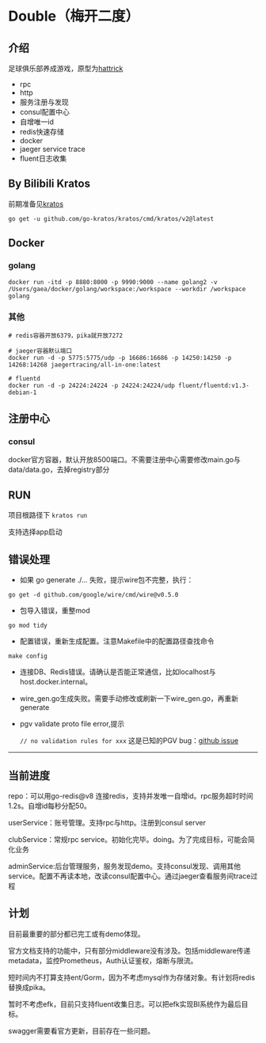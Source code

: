 # Double（梅开二度）

## 介绍

足球俱乐部养成游戏，原型为[hattrick](https://m.hattrick.org/)
- rpc
- http
- 服务注册与发现
- consul配置中心
- 自增唯一id
- redis快速存储
- docker
- jaeger service trace
- fluent日志收集


## By Bilibili Kratos

前期准备见[kratos](https://github.com/go-kratos/kratos)

```
go get -u github.com/go-kratos/kratos/cmd/kratos/v2@latest
```

## Docker

### golang
```shell
docker run -itd -p 8880:8000 -p 9990:9000 --name golang2 -v /Users/gaea/docker/golang/workspace:/workspace --workdir /workspace golang
```
### 其他
```shell
# redis容器开放6379，pika就开放7272

# jaeger容器默认端口
docker run -d -p 5775:5775/udp -p 16686:16686 -p 14250:14250 -p 14268:14268 jaegertracing/all-in-one:latest

# fluentd
docker run -d -p 24224:24224 -p 24224:24224/udp fluent/fluentd:v1.3-debian-1 
```

## 注册中心

### consul
docker官方容器，默认开放8500端口。不需要注册中心需要修改main.go与data/data.go，去掉registry部分

## RUN
项目根路径下
`kratos run`

支持选择app启动

## 错误处理

- 如果 go generate ./... 失败，提示wire包不完整，执行：

`go get -d github.com/google/wire/cmd/wire@v0.5.0`

- 包导入错误，重整mod

`go mod tidy`

- 配置错误，重新生成配置。注意Makefile中的配置路径查找命令

`make config`

- 连接DB、Redis错误。请确认是否能正常通信，比如localhost与host.docker.internal。

- wire_gen.go生成失败。需要手动修改或刷新一下wire_gen.go，再重新generate

- pgv validate proto file error,提示
  
  `// no validation rules for xxx`
  这是已知的PGV bug：[github issue](https://github.com/envoyproxy/protoc-gen-validate/issues/240)

---

## 当前进度

repo：可以用go-redis@v8 连接redis，支持并发唯一自增id。rpc服务超时时间1.2s。自增id每秒分配50。

userService：账号管理。支持rpc与http。注册到consul server

clubService：常规rpc service。初始化完毕。doing。为了完成目标，可能会简化业务

adminService:后台管理服务，服务发现demo。支持consul发现、调用其他service。配置不再读本地，改读consul配置中心。通过jaeger查看服务间trace过程

## 计划
目前最重要的部分都已完工或有demo体现。

官方文档支持的功能中，只有部分middleware没有涉及。包括middleware传递metadata，监控Prometheus，Auth认证鉴权，熔断与限流。

短时间内不打算支持ent/Gorm，因为不考虑mysql作为存储对象。有计划将redis替换成pika。

暂时不考虑efk，目前只支持fluent收集日志。可以把efk实现BI系统作为最后目标。

swagger需要看官方更新，目前存在一些问题。